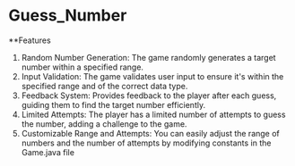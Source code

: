 # Guess_Number

**Features
1. Random Number Generation: The game randomly generates a target number within a specified range.
2. Input Validation: The game validates user input to ensure it's within the specified range and of the correct data type.
3. Feedback System: Provides feedback to the player after each guess, guiding them to find the target number efficiently.
4. Limited Attempts: The player has a limited number of attempts to guess the number, adding a challenge to the game.
5. Customizable Range and Attempts: You can easily adjust the range of numbers and the number of attempts by modifying constants in the Game.java file
